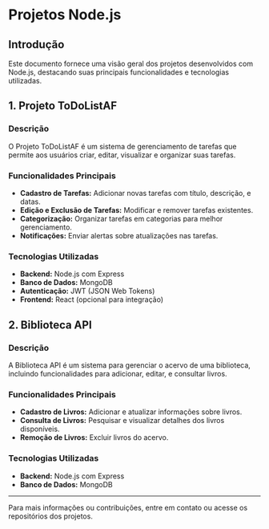 # Projetos Node.js

## Introdução

Este documento fornece uma visão geral dos projetos desenvolvidos com Node.js, destacando suas principais funcionalidades e tecnologias utilizadas.

## 1. Projeto ToDoListAF

### Descrição

O Projeto ToDoListAF é um sistema de gerenciamento de tarefas que permite aos usuários criar, editar, visualizar e organizar suas tarefas. 

### Funcionalidades Principais

- **Cadastro de Tarefas:** Adicionar novas tarefas com título, descrição, e datas.
- **Edição e Exclusão de Tarefas:** Modificar e remover tarefas existentes.
- **Categorização:** Organizar tarefas em categorias para melhor gerenciamento.
- **Notificações:** Enviar alertas sobre atualizações nas tarefas.

### Tecnologias Utilizadas

- **Backend:** Node.js com Express
- **Banco de Dados:** MongoDB
- **Autenticação:** JWT (JSON Web Tokens)
- **Frontend:** React (opcional para integração)

## 2. Biblioteca API

### Descrição

A Biblioteca API é um sistema para gerenciar o acervo de uma biblioteca, incluindo funcionalidades para adicionar, editar, e consultar livros.

### Funcionalidades Principais

- **Cadastro de Livros:** Adicionar e atualizar informações sobre livros.
- **Consulta de Livros:** Pesquisar e visualizar detalhes dos livros disponíveis.
- **Remoção de Livros:** Excluir livros do acervo.

### Tecnologias Utilizadas

- **Backend:** Node.js com Express
- **Banco de Dados:** MongoDB

---

Para mais informações ou contribuições, entre em contato ou acesse os repositórios dos projetos.
